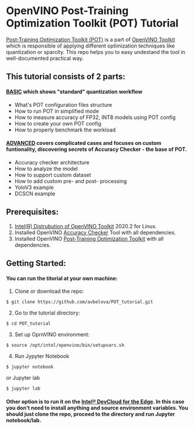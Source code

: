 # OpenVINO Post-Training Optimization Toolkit (POT) Tutorial

[Post-Training Optimization Toolkit (POT)](https://docs.openvinotoolkit.org/latest/_README.html) is a part of [OpenVINO Toolkit](https://docs.openvinotoolkit.org/) which is responsible of applying different optimization techniques like quantization or sparcity. This repo helps you to easy undestand the tool in well-documented practical way.

## This tutorial consists of 2 parts:

#### [BASIC](https://github.com/avbelova/POT_tutorial/blob/master/POT_tutorial_BASICS.ipynb) which shows "standard" quantization workflow
* What's POT configuration files structure
* How to run POT in simplified mode
* How to measure accuracy of FP32, INT8 models using POT config
* How to create your own POT config
* How to properly benchmark the workload

#### [ADVANCED](https://github.com/avbelova/POT_tutorial/blob/master/POT_tutorial_ADVANCED.ipynb) covers complicated cases and focuses on custom funtionality, discovering secrets of Accuracy Checker - the base of POT.
* Accuracy checker architecture
* How to analyze the model
* How to support custom dataset 
* How to add custom pre- and post- processing
* YoloV3 example
* DCSCN example

## Prerequisites:
1. [Intel(R) Distrubution of OpenVINO Toolkit](https://software.intel.com/content/www/us/en/develop/tools/openvino-toolkit.html) 2020.2 for Linux.
2. Installed OpenVINO [Accuracy Checker](https://docs.openvinotoolkit.org/latest/_tools_accuracy_checker_README.html) Tool with all dependencies.
3. Installed OpenVINO [Post-Training Optimization Toolkit](https://docs.openvinotoolkit.org/latest/_README.html) with all dependencies.

## Getting Started:
#### You can run the titorial at your own machine:
1. Clone or download the repo:

`$ git clone https://github.com/avbelova/POT_tutorial.git`

2. Go to the tutorial directory:

`$ cd POT_tutorial`

3. Set up OprnVINO environment:

`$ source /opt/intel/openvino/bin/setupvars.sh`

4. Run Jypyter Notebook

`$ jupyter notebook`

   or Jupyter lab

`$ jupyter lab`

#### Other option is to run it on the [Intel® DevCloud for the Edge](https://devcloud.intel.com/edge/). In this case you don't need to install anything and source environment variables. You should just clone the repo, proceed to the directory and run Jupyter notebook/lab.
